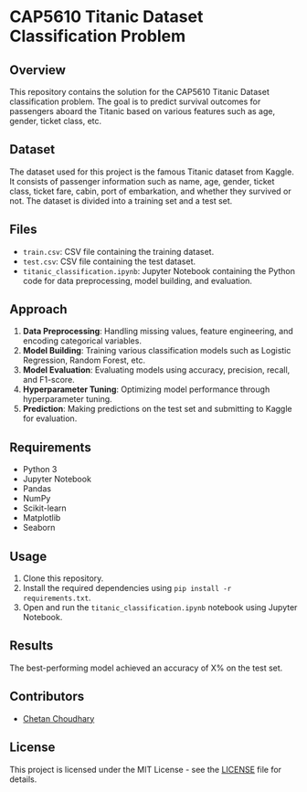 # CAP5610 Titanic Dataset Classification Problem

## Overview
This repository contains the solution for the CAP5610 Titanic Dataset classification problem. The goal is to predict survival outcomes for passengers aboard the Titanic based on various features such as age, gender, ticket class, etc.

## Dataset
The dataset used for this project is the famous Titanic dataset from Kaggle. It consists of passenger information such as name, age, gender, ticket class, ticket fare, cabin, port of embarkation, and whether they survived or not. The dataset is divided into a training set and a test set.

## Files
- `train.csv`: CSV file containing the training dataset.
- `test.csv`: CSV file containing the test dataset.
- `titanic_classification.ipynb`: Jupyter Notebook containing the Python code for data preprocessing, model building, and evaluation.

## Approach
1. **Data Preprocessing**: Handling missing values, feature engineering, and encoding categorical variables.
2. **Model Building**: Training various classification models such as Logistic Regression, Random Forest, etc.
3. **Model Evaluation**: Evaluating models using accuracy, precision, recall, and F1-score.
4. **Hyperparameter Tuning**: Optimizing model performance through hyperparameter tuning.
5. **Prediction**: Making predictions on the test set and submitting to Kaggle for evaluation.

## Requirements
- Python 3
- Jupyter Notebook
- Pandas
- NumPy
- Scikit-learn
- Matplotlib
- Seaborn

## Usage
1. Clone this repository.
2. Install the required dependencies using `pip install -r requirements.txt`.
3. Open and run the `titanic_classification.ipynb` notebook using Jupyter Notebook.

## Results
The best-performing model achieved an accuracy of X% on the test set.

## Contributors
- [Chetan Choudhary](https://github.com/chetan-codes)

## License
This project is licensed under the MIT License - see the [LICENSE](LICENSE) file for details.

